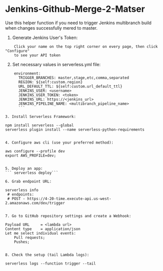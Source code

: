 # Jenkins-Github-Merge-2-Matser
Use this helper function if you need to trigger Jenkins multibranch build when changes successfully mered to master.

1. Generate Jenkins User's Token:
```	The API token is available in your personal configuration page. 
	Click your name on the top right corner on every page, then click "Configure" 
	to see your API token
```

2. Set necessary values in serverless.yml file:
```	
	environment:
      TRIGGER_BRANCHES: master,stage,etc,comma,separated
      REGION: ${self:custom.region}
      URL_DEFAULT_TTL: ${self:custom.url_default_ttl}
      JENKINS_USER: <username>
      JENKINS_USER_TOKEN: <token>
      JENKINS_URL: https://<jenkins_url>
      JENKINS_PIPELINE_NAME: <multibranch_pipeline_name>
      ```

3. Install Serverless Framework:
```	
	npm install serverless --global
	serverless plugin install --name serverless-python-requirements
```

4. Configure aws cli (use your preferred method):
```	
	aws configure --profile dev
	export AWS_PROFILE=dev;
```

5. Deploy an app:
```	serverless deploy```

6. Grab endpoint URL:
```
	serverless info
	 # endpoints:
	 # POST - https://4-20-time.execute-api.us-west-2.amazonaws.com/dev/trigger
```

7. Go to GitHub repository settings and create a Webhook:
```
	Payload URL 	= <lambda url>
	Content type 	= application/json
	Let me select individual events: 
		Pull requests;
		Pushes;
```

8. Check the setup (tail Lambda logs):
```
	serverless logs --function trigger --tail
```
